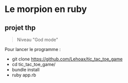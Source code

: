 Le morpion en ruby 
==================
projet thp
----------


> Niveau "God mode"   

Pour lancer le programme :

* git clone https://github.com/Lehoax/tic_tac_toe_game
* cd tic_tac_toe_game/  
* bundle install  
* ruby app.rb  
